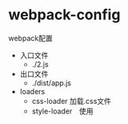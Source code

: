 # webpack-config
webpack配置
 - 入口文件
   - ./2.js
 - 出口文件
   - ./dist/app.js
 - loaders
   - css-loader 加载.css文件
   - style-loader　使用<style>将css-loader内部样式注入到我们的HTML页面
   - file-loader 处理图片
 - plugins
   - html-webpack-plugin html模板
   - mini-css-extract-plugin css分离
   - open-browser-webpack-plugin 自动开启浏览器
 - dev-server 开启服务，绑定端口，设置热替换

启动命令：
 - npm run build 打包项目
 - npm start 开发中启动项目
